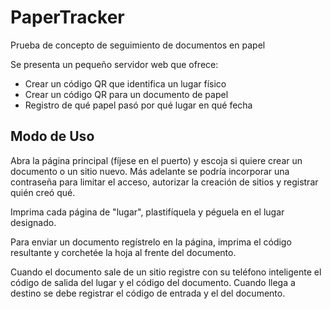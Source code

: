 PaperTracker
============

Prueba de concepto de seguimiento de documentos en papel

Se presenta un pequeño servidor web que ofrece:

+ Crear un código QR que identifica un lugar físico
+ Crear un código QR para un documento de papel
+ Registro de qué papel pasó por qué lugar en qué fecha

Modo de Uso
-----------

Abra la página principal (fíjese en el puerto) y escoja si quiere crear un documento o un sitio nuevo.
Más adelante se podría incorporar una contraseña para limitar el acceso, autorizar la creación de sitios
y registrar quién creó qué.

Imprima cada página de "lugar", plastifíquela y péguela en el lugar designado.

Para enviar un documento regístrelo en la página, imprima el código resultante y corchetée la hoja al frente del documento.

Cuando el documento sale de un sitio registre con su teléfono inteligente el código de salida del lugar y el código del documento.
Cuando llega a destino se debe registrar el código de entrada y el del documento.

